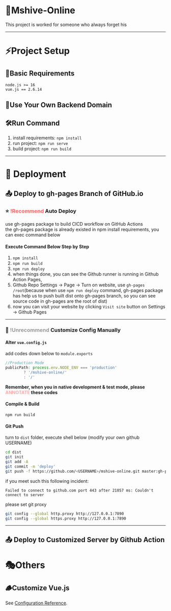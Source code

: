 <h1>🐝Mshive-Online</h1>
This project is worked for someone who always forget his 
<hr>

# ⚡Project Setup
## 🧩Basic Requirements
`node.js >= 16`<br>
`vue.js == 2.6.14`
## 🎃Use Your Own Backend Domain


## 🛠️Run Command
1. install requirements: `npm install`
2. run project: `npm run serve`
3. build project: `npm run build`
<hr>

# 💎 Deployment
## 📤 Deploy to gh-pages Branch of GitHub.io
### ⭐ <font color='#ff6666'>!Recommend</font> Auto Deploy
use gh-pages package to build CICD workflow on GitHub Actions<br>
the gh-pages package is already existed in npm install requirements, you can exec command below
#### Execute Command Below Step by Step
1. `npm install`
2. `npm run build`
3. `npm run deploy`
4. when things done, you can see the Github runner is running in Github Action Pages,
5. Github Repo Settings -> Page -> Turn on website, use `gh-pages /root`(because when use `npm run deploy` command,
   gh-pages package has help us to push built dist onto gh-pages branch, so you can see source code in gh-pages are the root of dist)
6. now you can visit your website by clicking `Visit site` button on Settings -> Github Pages
<hr>

### 🫢 <font color='#999999'>!Unrecommend</font> Customize Config Manually
#### Alter `vue.config.js`
add codes down below to `module.exports`
```javascript
//Production Mode
publicPath: process.env.NODE_ENV === 'production'
        ? '/mshive-online/'
        : '/'
```
<strong>Remember, when you in native 
development & test mode, please <font color="#ffaaaa">ANNOTATE</font> these codes</strong>

#### Compile & Build
`npm run build`
#### Git Push
turn to `dist` folder, execute shell below (modify your own github USERNAME)
```bash
cd dist
git init
git add -A
git commit -m 'deploy'
git push -f https://github.com/<USERNAME>/mshive-online.git master:gh-pages
```
if you meet such this following incident:
```
Failed to connect to github.com port 443 after 21057 ms: Couldn't connect to server
```
please set git proxy
```bash
git config --global http.proxy http://127.0.0.1:7890
git config --global https.proxy http://127.0.0.1:7890
```
<hr>

## 📤 Deploy to Customized Server by Github Action

# 🎭Others
## 🪵Customize Vue.js
See [Configuration Reference](https://cli.vuejs.org/config/).
